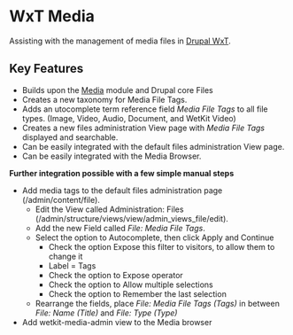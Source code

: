 WxT Media
=========

Assisting with the management of media files in [Drupal WxT][drupalwxt].

Key Features
------------

* Builds upon the [Media][media] module and Drupal core Files
* Creates a new taxonomy for Media File Tags.
* Adds an utocomplete term reference field <i>Media File Tags</i> to all file types. (Image, Video, Audio, Document, and WetKit Video)
* Creates a new files administration View page with <i>Media File Tags</i> displayed and searchable.
* Can be easily integrated with the default files administration View page.
* Can be easily integrated with the Media Browser.


<b>Further integration possible with a few simple manual steps</b>


* Add media tags to the default files administration page (/admin/content/file).
  * Edit the View called Administration: Files (/admin/structure/views/view/admin_views_file/edit).
  * Add the new Field called <i>File: Media File Tags</i>.
  * Select the option to Autocomplete, then click Apply and Continue
    * Check the option Expose this filter to visitors, to allow them to change it
    * Label = Tags
    * Check the option to Expose operator
    * Check the option to Allow multiple selections
    * Check the option to Remember the last selection
  * Rearrange the fields, place <i>File: Media File Tags (Tags)</i> in between <i>File: Name (Title)</i> and <i>File: Type (Type)</i>
* Add wetkit-media-admin view to the Media browser


<!-- Links Referenced -->

[drupalwxt]:               http://www.drupal.org/project/wetkit
[media]:               http://www.drupal.org/project/media
